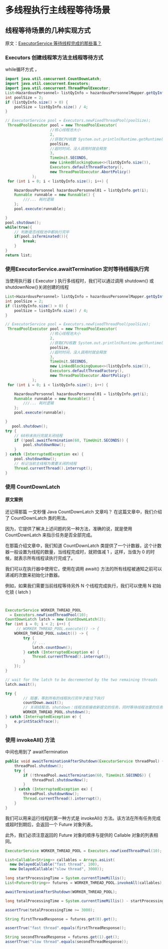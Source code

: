 # 多线程执行主线程等待场景


## 线程等待场景的几种实现方式

原文：[ExecutorService 等待线程完成的那些事？](https://www.twle.cn/t/373)


### Executors 创建线程笨方法主线程等待方式

while循环方式 ，

```java
import java.util.concurrent.CountDownLatch;
import java.util.concurrent.Executors;
import java.util.concurrent.ThreadPoolExecutor;
List<HazardousPersonnel> listQyInfo = hazardousPersonnelMapper.getQyInfo(dto);
int poolSize = 2;
if (listQyInfo.size() > 0) {
    poolSize = listQyInfo.size() / 4;
}

// ExecutorService pool = Executors.newFixedThreadPool(poolSize);
 ThreadPoolExecutor pool = new ThreadPoolExecutor(
                    //核心线程池大小
                    2,
                    //获取CPU核数 System.out.println(Runtime.getRuntime().availableProcessors());
                    poolSize,
                    //超时时间，没人调用时就会释放
                    3,
                    TimeUnit.SECONDS,
                    new LinkedBlockingQueue<>(listQyInfo.size()),
                    Executors.defaultThreadFactory(),
                    new ThreadPoolExecutor.AbortPolicy()
            );
 for (int i = 0; i < listQyInfo.size(); i++) {

    HazardousPersonnel hazardousPersonnel01 = listQyInfo.get(i);
    Runnable runnable = new Runnable() {
        ///... 耗时逻辑
    };
    pool.execute(runnable);

}
pool.shutdown();
while(true){
    // 判断是否线程池中都执行完毕
    if(pool.isTerminated()){
        break;
    }
}
return list;
```

### 使用ExecutorService.awaitTermination 定时等待线程执行完

当使用执行器 ( Executor ) 执行多线程时，我们可以通过调用 shutdown() 或 shutdownNow()关闭创建的线程

```java
List<HazardousPersonnel> listQyInfo = hazardousPersonnelMapper.getQyInfo(dto);
int poolSize = 2;
if (listQyInfo.size() > 0) {
    poolSize = listQyInfo.size() / 4;
}

// ExecutorService pool = Executors.newFixedThreadPool(poolSize);
 ThreadPoolExecutor pool = new ThreadPoolExecutor(
                    //核心线程池大小
                    2,
                    //获取CPU核数 System.out.println(Runtime.getRuntime().availableProcessors());
                    poolSize,
                    //超时时间，没人调用时就会释放
                    3,  
                    TimeUnit.SECONDS,
                    new LinkedBlockingQueue<>(listQyInfo.size()),
                    Executors.defaultThreadFactory(),
                    new ThreadPoolExecutor.AbortPolicy()
            );
 for (int i = 0; i < listQyInfo.size(); i++) {

    HazardousPersonnel hazardousPersonnel01 = listQyInfo.get(i);
    Runnable runnable = new Runnable() {
        ///... 耗时逻辑
    };
    pool.execute(runnable);

}
   pool.shutdown();
try {
    // 60秒未执行完就关闭线程
    if (!pool.awaitTermination(60, TimeUnit.SECONDS)) {
        pool.shutdownNow();
    }
} catch (InterruptedException ex) {
    pool.shutdownNow();
    // 标记当前主线程为需要关闭的线程
    Thread.currentThread().interrupt();
}

```


### 使用 CountDownLatch

#### 原文案例


还记得那篇 一文秒懂 Java CountDownLatch 文章吗？ 在这篇文章中，我们介绍了 CountDownLatch 类的用法。

因为，它提供了解决上述问题的另一种方法，准确的说，就是使用 CountDownLatch 来指示任务是否全部完成。

在那篇介绍文章中，我们知道 CountDownLatch 类提供了一个计数器，这个计数器一般设置为线程的数量，当线程完成时，就把值减 1 ，这样，当值为 0 的时候，就表示所有线程读执行完成了。

我们可以在执行器中使用它，使用在调用 await() 方法的所有线程被通知之前可以递减的次数来初始化计数器。

例如，如果我们需要当前线程等待另外 N 个线程完成执行，我们可以使用 N 初始化锁 ( latch )

```java


ExecutorService WORKER_THREAD_POOL 
  = Executors.newFixedThreadPool(10);
CountDownLatch latch = new CountDownLatch(2);
for (int i = 0; i < 2; i++) {
     // WORKER_THREAD_POOL.execute(() -> {
    WORKER_THREAD_POOL.submit(() -> {
        try {
            // ...
            latch.countDown();
        } catch (InterruptedException e) {
            Thread.currentThread().interrupt();
        }
    });
}

// wait for the latch to be decremented by the two remaining threads
latch.await();

try {
        // 阻塞，等到所有的线程执行完毕才能往下执行
        countDown.await();
        // 关闭线程池。shutdown：线程池拒接收新提交的任务，同时等待线程池里的任务执行完毕后关闭线程池。
        WORKER_THREAD_POOL.shutdown();
} catch (InterruptedException e) {
    e.printStackTrace();
}
```

### 使用 invokeAll() 方法

中间也用到了 awaitTermination 

```java
public void awaitTerminationAfterShutdown(ExecutorService threadPool) {
    threadPool.shutdown();
    try {
        if (!threadPool.awaitTermination(60, TimeUnit.SECONDS)) {
            threadPool.shutdownNow();
        }
    } catch (InterruptedException ex) {
        threadPool.shutdownNow();
        Thread.currentThread().interrupt();
    }
}
```



我们可以用来运行线程的第一种方式是 invokeAll() 方法。该方法在所有任务完成或超时到期后，会返回一个 Future 对象列表。

此外，我们必须注意返回的 Future 对象的顺序与提供的 Callable 对象的列表相同。

```java
ExecutorService WORKER_THREAD_POOL = Executors.newFixedThreadPool(10);

List<Callable<String>> callables = Arrays.asList(
  new DelayedCallable("fast thread", 100), 
  new DelayedCallable("slow thread", 3000));

long startProcessingTime = System.currentTimeMillis();
List<Future<String>> futures = WORKER_THREAD_POOL.invokeAll(callables);

awaitTerminationAfterShutdown(WORKER_THREAD_POOL);

long totalProcessingTime = System.currentTimeMillis() - startProcessingTime;

assertTrue(totalProcessingTime >= 3000);

String firstThreadResponse = futures.get(0).get();

assertTrue("fast thread".equals(firstThreadResponse));

String secondThreadResponse = futures.get(1).get();
assertTrue("slow thread".equals(secondThreadResponse));
```